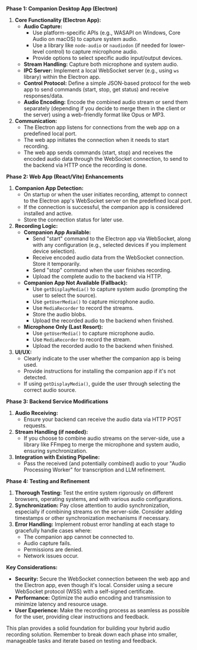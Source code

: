 **Phase 1: Companion Desktop App (Electron)**

1. **Core Functionality (Electron App):**
    *   **Audio Capture:**
        *   Use platform-specific APIs (e.g., WASAPI on Windows, Core Audio on macOS) to capture system audio.
        *   Use a library like `node-audio` or `naudiodon` (if needed for lower-level control) to capture microphone audio.
        *   Provide options to select specific audio input/output devices.
    *   **Stream Handling:** Capture both microphone and system audio.
    *   **IPC Server:** Implement a local WebSocket server (e.g., using `ws` library) within the Electron app.
    *   **Control Protocol:** Define a simple JSON-based protocol for the web app to send commands (start, stop, get status) and receive responses/data.
    *   **Audio Encoding:** Encode the combined audio stream or send them separately (depending if you decide to merge them in the client or the server) using a web-friendly format like Opus or MP3.
2. **Communication:**
    *   The Electron app listens for connections from the web app on a predefined local port.
    *   The web app initiates the connection when it needs to start recording.
    *   The web app sends commands (start, stop) and receives the encoded audio data through the WebSocket connection, to send to the backend via HTTP once the recording is done.

**Phase 2: Web App (React/Vite) Enhancements**

1. **Companion App Detection:**
    *   On startup or when the user initiates recording, attempt to connect to the Electron app's WebSocket server on the predefined local port.
    *   If the connection is successful, the companion app is considered installed and active.
    *   Store the connection status for later use.
2. **Recording Logic:**
    *   **Companion App Available:**
        *   Send "start" command to the Electron app via WebSocket, along with any configuration (e.g., selected devices if you implement device selection).
        *   Receive encoded audio data from the WebSocket connection. Store it temporarily.
        *   Send "stop" command when the user finishes recording.
        *   Upload the complete audio to the backend via HTTP.
    *   **Companion App Not Available (Fallback):**
        *   Use `getDisplayMedia()` to capture system audio (prompting the user to select the source).
        *   Use `getUserMedia()` to capture microphone audio.
        *   Use `MediaRecorder` to record the streams.
        *   Store the audio blobs.
        *   Upload the recorded audio to the backend when finished.
    *   **Microphone Only (Last Resort):**
        *   Use `getUserMedia()` to capture microphone audio.
        *   Use `MediaRecorder` to record the stream.
        *   Upload the recorded audio to the backend when finished.
3. **UI/UX:**
    *   Clearly indicate to the user whether the companion app is being used.
    *   Provide instructions for installing the companion app if it's not detected.
    *   If using `getDisplayMedia()`, guide the user through selecting the correct audio source.

**Phase 3: Backend Service Modifications**

1. **Audio Receiving:**
    *   Ensure your backend can receive the audio data via HTTP POST requests.
2. **Stream Handling (if needed):**
    *   If you choose to combine audio streams on the server-side, use a library like FFmpeg to merge the microphone and system audio, ensuring synchronization.
3. **Integration with Existing Pipeline:**
    *   Pass the received (and potentially combined) audio to your "Audio Processing Worker" for transcription and LLM refinement.

**Phase 4: Testing and Refinement**

1. **Thorough Testing:** Test the entire system rigorously on different browsers, operating systems, and with various audio configurations.
2. **Synchronization:** Pay close attention to audio synchronization, especially if combining streams on the server-side. Consider adding timestamps or other synchronization mechanisms if necessary.
3. **Error Handling:** Implement robust error handling at each stage to gracefully handle cases where:
    *   The companion app cannot be connected to.
    *   Audio capture fails.
    *   Permissions are denied.
    *   Network issues occur.

**Key Considerations:**

*   **Security:** Secure the WebSocket connection between the web app and the Electron app, even though it's local. Consider using a secure WebSocket protocol (WSS) with a self-signed certificate.
*   **Performance:** Optimize the audio encoding and transmission to minimize latency and resource usage.
*   **User Experience:** Make the recording process as seamless as possible for the user, providing clear instructions and feedback.

This plan provides a solid foundation for building your hybrid audio recording solution. Remember to break down each phase into smaller, manageable tasks and iterate based on testing and feedback.